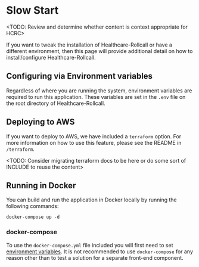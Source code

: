 # Slow Start

<TODO: Review and determine whether content is context appropriate for HCRC>

If you want to tweak the installation of Healthcare-Rollcall or have a different environment, then this page will provide additional detail on how to install/configure Healthcare-Rollcall.

## Configuring via Environment variables

Regardless of where you are running the system, environment variables are required to run this application. These variables are set in the `.env` file on the root directory of Healthcare-Rollcall.

## Deploying to AWS

If you want to deploy to AWS, we have included a `terraform` option. For more information on how to use this feature, please see the README in `/terraform`.

<TODO: Consider migrating terraform docs to be here or do some sort of INCLUDE to reuse the content>

## Running in Docker

You can build and run the application in Docker locally by running the following commands:

```shell
docker-compose up -d
```

### docker-compose

To use the `docker-compose.yml` file included you will first need to set [environment variables](#environment-variables). It is not recommended to use `docker-compose` for any reason other than to test a solution for a separate front-end component.